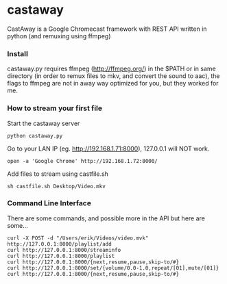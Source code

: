 castaway
========

CastAway is a Google Chromecast framework with REST API written in python (and remuxing using ffmpeg)

### Install

castaway.py requires ffmpeg (http://ffmpeg.org/) in the $PATH or in same directory (in order to remux files to mkv, and convert the sound to aac), the flags to ffmpeg are not in away way optimized for you, but they worked for me.

### How to stream your first file

Start the castaway server
```
python castaway.py
```
Go to your LAN IP (eg. http://192.168.1.71:8000), 127.0.0.1 will NOT work.
```
open -a 'Google Chrome' http://192.168.1.72:8000/
```
Add files to stream using castfile.sh
```
sh castfile.sh Desktop/Video.mkv
```

### Command Line Interface

There are some commands, and possible more in the API but here are some...
```
curl -X POST -d "/Users/erik/Videos/video.mvk" http://127.0.0.1:8000/playlist/add
curl http://127.0.0.1:8000/streaminfo
curl http://127.0.0.1:8000/playlist
curl http://127.0.0.1:8000/{next,resume,pause,skip-to/#}
curl http://127.0.0.1:8000/set/{volume/0.0-1.0,repeat/[01],mute/[01]}
curl http://127.0.0.1:8000/{next,resume,pause,skip-to/#}
```

